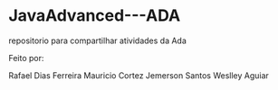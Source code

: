 # JavaAdvanced---ADA
repositorio para compartilhar atividades da Ada

Feito por:

Rafael Dias Ferreira
Mauricio Cortez
Jemerson Santos
Weslley Aguiar